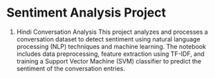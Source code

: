 # Sentiment Analysis Project

1. Hindi Conversation Analysis
   This project analyzes and processes a conversation dataset to detect sentiment using natural language processing (NLP) techniques and machine learning. The notebook includes data preprocessing, feature extraction 
   using TF-IDF, and training a Support Vector Machine (SVM) classifier to predict the sentiment of the conversation entries.

